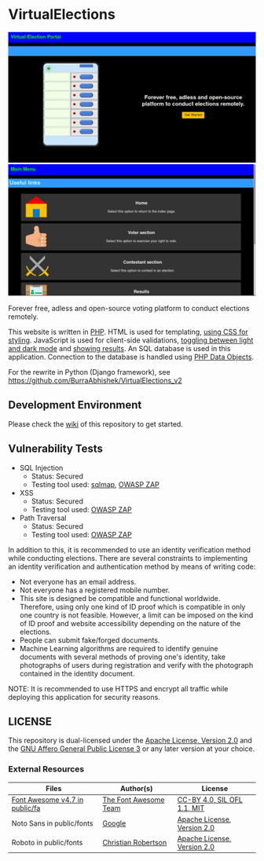 # VirtualElections

<img src="https://github.com/BurraAbhishek/VirtualElections/blob/main/screenshots/index_page_darkmode.png" alt="Homepage" title="This site comes with a light and dark theme built-in by default, this screenshot shows the dark theme.">

<img src="https://github.com/BurraAbhishek/VirtualElections/blob/main/screenshots/main_menu_1_darkmode.png" alt="Main menu" title="This site comes with a light and dark theme built-in by default, this screenshot shows the dark theme.">

Forever free, adless and open-source voting platform to conduct elections remotely. 

This website is written in [PHP](https://www.php.net/). HTML is used for templating, [using CSS for styling](https://github.com/BurraAbhishek/VirtualElections/tree/main/src/public/css). JavaScript is used for client-side validations, [toggling between light and dark mode](https://github.com/BurraAbhishek/VirtualElections/blob/main/src/public/controllers/css.js) and [showing results](https://github.com/BurraAbhishek/VirtualElections/blob/main/src/vote_counting/results.php). An SQL database is used in this application. Connection to the database is handled using [PHP Data Objects](https://www.php.net/manual/en/book.pdo.php).

For the rewrite in Python (Django framework), see https://github.com/BurraAbhishek/VirtualElections_v2

## Development Environment
Please check the [wiki](https://github.com/burraabhishek/virtualelections/wiki) of this repository to get started.

## Vulnerability Tests
<ul>
  <li>
    SQL Injection
    <ul>
      <li> Status: Secured </li>
      <li> Testing tool used: <a href="https://sqlmap.org">sqlmap</a>, <a href="https://www.zaproxy.org/">OWASP ZAP</a> </li>
    </ul>
  </li>
    <li>
    XSS
    <ul>
      <li> Status: Secured </li>
      <li> Testing tool used: <a href="https://www.zaproxy.org/">OWASP ZAP</a> </li>
    </ul>
  </li>
    <li>
    Path Traversal
    <ul>
      <li> Status: Secured </li>
      <li> Testing tool used: <a href="https://www.zaproxy.org/">OWASP ZAP</a> </li>
    </ul>
  </li>
</ul>

In addition to this, it is recommended to use an identity verification method while conducting elections. There are several constraints to implementing an identity verification and authentication method by means of writing code:
- Not everyone has an email address.
- Not everyone has a registered mobile number.
- This site is designed be compatible and functional worldwide. Therefore, using only one kind of ID proof which is compatible in only one country is not feasible. However, a limit can be imposed on the kind of ID proof and website accessibility depending on the nature of the elections.
- People can submit fake/forged documents.
- Machine Learning algorithms are required to identify genuine documents with several methods of proving one's identity, take photographs of users during registration and verify with the photograph contained in the identity document.

NOTE: It is recommended to use HTTPS and encrypt all traffic while deploying this application for security reasons.

## LICENSE

This repository is dual-licensed under the [Apache License, Version 2.0](https://www.apache.org/licenses/LICENSE-2.0.txt) and the [GNU Affero General Public License 3](https://www.gnu.org/licenses/agpl-3.0.txt) or any later version at your choice.

### External Resources

Files | Author(s) | License
--- | --- | ---
[Font Awesome v4.7 in public/fa](https://github.com/BurraAbhishek/VirtualElections/tree/main/src/public/fa) | [The Font Awesome Team](https://github.com/FortAwesome/Font-Awesome#team) | [CC-BY 4.0, SIL OFL 1.1, MIT](https://github.com/FortAwesome/Font-Awesome/blob/master/LICENSE.txt)
Noto Sans in public/fonts | [Google](https://fonts.google.com/specimen/Noto+Sans) | [Apache License, Version 2.0](https://www.apache.org/licenses/LICENSE-2.0)
Roboto in public/fonts | [Christian Robertson](https://fonts.google.com/specimen/Roboto) | [Apache License, Version 2.0](https://www.apache.org/licenses/LICENSE-2.0)
